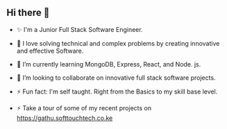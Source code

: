 ## Hi there 👋

- ✨ I'm a Junior Full Stack Software Engineer.
- 🔭 I love solving technical and complex problems by creating innovative and effective Software.
 
 
- 🌱 I’m currently learning MongoDB, Express, React, and Node. js.
- 👯 I’m looking to collaborate on innovative full stack software projects.


- ⚡ Fun fact: I'm self taught. Right from the Basics to my skill base level.

- ⚡ Take a tour of some of my recent projects on https://gathu.softtouchtech.co.ke
